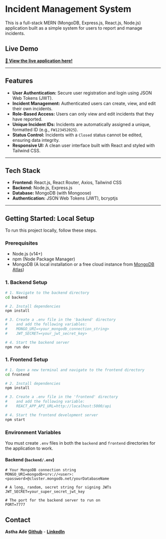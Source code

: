 # Incident Management System

This is a full-stack MERN (MongoDB, Express.js, React.js, Node.js) application built as a simple system for users to report and manage incidents.


## Live Demo

**[🚀 View the live application here!](https://incident-management-system-t0i3.onrender.com)**

---

## Features

- **User Authentication:** Secure user registration and login using JSON Web Tokens (JWT).
- **Incident Management:** Authenticated users can create, view, and edit their own incidents.
- **Role-Based Access:** Users can only view and edit incidents that they have reported.
- **Unique Incident IDs:** Incidents are automatically assigned a unique, formatted ID (e.g., `FW123452025`).
- **Status Control:** Incidents with a `Closed` status cannot be edited, ensuring data integrity.
- **Responsive UI:** A clean user interface built with React and styled with Tailwind CSS.

---

## Tech Stack

- **Frontend:** React.js, React Router, Axios, Tailwind CSS
- **Backend:** Node.js, Express.js
- **Database:** MongoDB (with Mongoose)
- **Authentication:** JSON Web Tokens (JWT), bcryptjs

---

## Getting Started: Local Setup

To run this project locally, follow these steps.

### Prerequisites

- Node.js (v14+)
- npm (Node Package Manager)
- MongoDB (A local installation or a free cloud instance from [MongoDB Atlas](https://www.mongodb.com/cloud/atlas))

### 1. Backend Setup

```bash
# 1. Navigate to the backend directory
cd backend

# 2. Install dependencies
npm install

# 3. Create a .env file in the 'backend' directory
#    and add the following variables:
#    MONGO_URI=<your_mongodb_connection_string>
#    JWT_SECRET=<your_jwt_secret_key>

# 4. Start the backend server
npm run dev

```

### 1. Frontend Setup

```bash
# 1. Open a new terminal and navigate to the frontend directory
cd frontend

# 2. Install dependencies
npm install

# 3. Create a .env file in the 'frontend' directory
#    and add the following variable:
#    REACT_APP_API_URL=http://localhost:5000/api

# 4. Start the frontend development server
npm start

```

### Environment Variables

You must create `.env` files in both the `backend` and `frontend` directories for the application to work.

#### Backend (`backend/.env`)
```env
# Your MongoDB connection string
MONGO_URI=mongodb+srv://<user>:<password>@cluster.mongodb.net/yourDatabaseName

# A long, random, secret string for signing JWTs
JWT_SECRET=your_super_secret_jwt_key

# The port for the backend server to run on
PORT=7777
 ```

## Contact

**Astha Ade** **[Github](https://github.com/asthaade)** - **[Linkedln](https://www.linkedin.com/in/astha-ade-7167aa24b)**
